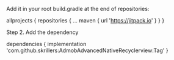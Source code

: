 
Add it in your root build.gradle at the end of repositories:

allprojects {
		repositories {
			...
			maven { url 'https://jitpack.io' }
		}
	}
  
  Step 2. Add the dependency

dependencies {
	        implementation 'com.github.skrillers:AdmobAdvancedNativeRecyclerview:Tag'
	}
